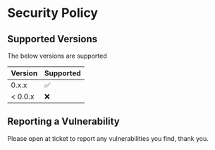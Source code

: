 # Security Policy

## Supported Versions

The below versions are supported

| Version | Supported          |
| ------- | ------------------ |
| 0.x.x   | :white_check_mark: |
| < 0.0.x | :x:                |

## Reporting a Vulnerability

Please open at ticket to report any vulnerabilities you find, thank you.
